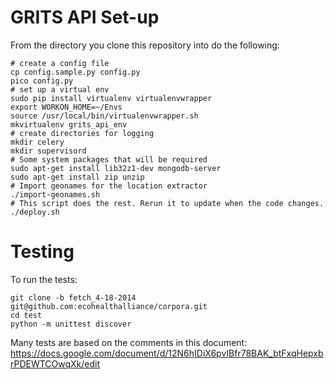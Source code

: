 GRITS API Set-up
================

From the directory you clone this repository into do the following:

    # create a config file
    cp config.sample.py config.py
    pico config.py
    # set up a virtual env
    sudo pip install virtualenv virtualenvwrapper
    export WORKON_HOME=~/Envs
    source /usr/local/bin/virtualenvwrapper.sh
    mkvirtualenv grits_api_env
    # create directories for logging
    mkdir celery
    mkdir supervisord
    # Some system packages that will be required
    sudo apt-get install lib32z1-dev mongodb-server
    sudo apt-get install zip unzip
    # Import geonames for the location extractor
    ./import-geonames.sh
    # This script does the rest. Rerun it to update when the code changes.
    ./deploy.sh

Testing
=======

To run the tests:

    git clone -b fetch_4-18-2014 git@github.com:ecohealthalliance/corpora.git
    cd test
    python -m unittest discover

Many tests are based on the comments in this document:
https://docs.google.com/document/d/12N6hIDiX6pvIBfr78BAK_btFxqHepxbrPDEWTCOwqXk/edit

